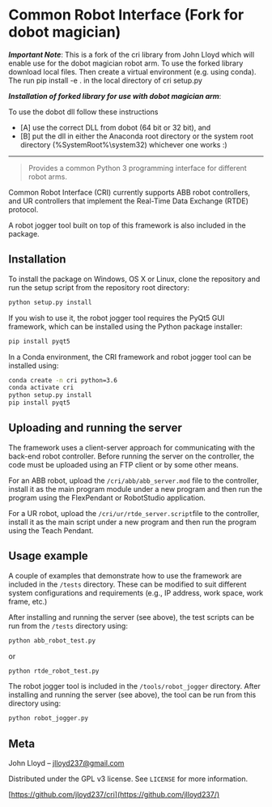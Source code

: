 # Common Robot Interface (Fork for dobot magician)

***Important Note***: This is a fork of the cri library from John Lloyd which will enable use for the dobot magician robot arm. To use the forked library download local files. Then create a virtual environment (e.g. using conda). The run pip install -e . in the local directory of cri setup.py

***Installation of forked library for use with dobot magician arm***: 

To use the dobot dll follow these instructions 
- [A] use the correct DLL from dobot (64 bit or 32 bit), and
- [B] put the dll in either the Anaconda root directory or the system root directory (%SystemRoot%\system32) whichever one works :)


---

>Provides a common Python 3 programming interface for different robot arms.

Common Robot Interface (CRI) currently supports ABB robot controllers, and UR controllers that implement the Real-Time Data Exchange (RTDE) protocol.

A robot jogger tool built on top of this framework is also included in the package.

## Installation

To install the package on Windows, OS X or Linux, clone the repository and run the setup script from the repository root directory:

```sh
python setup.py install
```
If you wish to use it, the robot jogger tool requires the PyQt5 GUI framework, which can be installed using the Python package installer:
```sh
pip install pyqt5
```
In a Conda environment, the CRI framework and robot jogger tool can be installed using:
```sh
conda create -n cri python=3.6
conda activate cri
python setup.py install
pip install pyqt5
```

## Uploading and running the server

The framework uses a client-server approach for communicating with the back-end robot controller.  Before running the server on the controller, the code must be uploaded using an FTP client or by some other means.

For an ABB robot, upload the `/cri/abb/abb_server.mod` file to the controller, install it as the main program module under a new program and then run the program using the FlexPendant or RobotStudio application.

For a UR robot, upload the `/cri/ur/rtde_server.script`file to the controller, install it as the main script under a new program and then run the program using the Teach Pendant.

## Usage example

A couple of examples that demonstrate how to use the framework are included in the `/tests` directory.  These can be modified to suit different system configurations and requirements (e.g., IP address, work space, work frame, etc.)

After installing and running the server (see above), the test scripts can be run from the `/tests` directory using:

```sh
python abb_robot_test.py
```
or
```sh
python rtde_robot_test.py
```
The robot jogger tool is included in the `/tools/robot_jogger` directory.  After installing and running the server (see above), the tool can be run from this directory using:
```sh
python robot_jogger.py
```

## Meta

John Lloyd – jlloyd237@gmail.com

Distributed under the GPL v3 license. See ``LICENSE`` for more information.

[https://github.com/jloyd237/cri](https://github.com/jlloyd237/)
